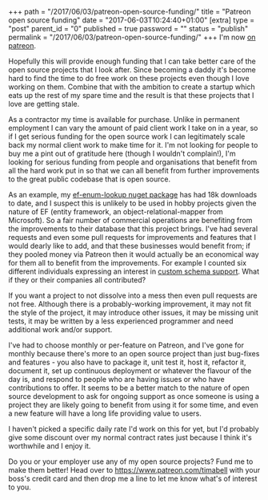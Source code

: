 +++
path = "/2017/06/03/patreon-open-source-funding/"
title = "Patreon open source funding"
date = "2017-06-03T10:24:40+01:00"
[extra]
type = "post"
parent_id = "0"
published = true
password = ""
status = "publish"
permalink = "/2017/06/03/patreon-open-source-funding/"
+++
I'm now [on patreon](https://www.patreon.com/timabell).

Hopefully this will provide enough funding that I can take better care of the open source projects that I look after. Since becoming a daddy it's become hard to find the time to do free work on these projects even though I love working on them. Combine that with the ambition to create a startup which eats up the rest of my spare time and the result is that these projects that I love are getting stale.

As a contractor my time is available for purchase. Unlike in permanent employment I can vary the amount of paid client work I take on in a year, so if I get serious funding for the open source work I can legitimately scale back my normal client work to make time for it. I'm not looking for people to buy me a pint out of gratitude here (though I wouldn't complain!), I'm looking for serious funding from people and organisations that benefit from all the hard work put in so that we can all benefit from further improvements to the great public codebase that is open source.

As an example, my [ef-enum-lookup nuget package](https://www.nuget.org/packages/ef-enum-to-lookup) has had 18k downloads to date, and I suspect this is unlikely to be used in hobby projects given the nature of EF (entity framework, an object-relational-mapper from Microsoft). So a fair number of commercial operations are benefiting from the improvements to their database that this project brings. I've had several requests and even some pull requests for improvements and features that I would dearly like to add, and that these businesses would benefit from; if they pooled money via Patreon then it would actually be an economical way for them all to benefit from the improvements. For example I counted six different individuals expressing an interest in [custom schema support](https://github.com/timabell/ef-enum-to-lookup/issues/1). What if they or their companies all contributed?

If you want a project to not dissolve into a mess then even pull requests are not free. Although there is a probably-working improvement, it may not fit the style of the project, it may introduce other issues, it may be missing unit tests, it may be written by a less experienced programmer and need additional work and/or support.

I've had to choose monthly or per-feature on Patreon, and I've gone for monthly because there's more to an open source project than just bug-fixes and features - you also have to package it, unit test it, host it, refactor it, document it, set up continuous deployment or whatever the flavour of the day is, and respond to people who are having issues or who have contributions to offer. It seems to be a better match to the nature of open source development to ask for ongoing support as once someone is using a project they are likely going to benefit from using it for some time, and even a new feature will have a long life providing value to users.

I haven't picked a specific daily rate I'd work on this for yet, but I'd probably give some discount over my normal contract rates just because I think it's worthwhile and I enjoy it.

Do you or your employer use any of my open source projects? Fund me to make them better! Head over to <https://www.patreon.com/timabell> with your boss's credit card and then drop me a line to let me know what's of interest to you.
